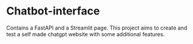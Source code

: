 # Chatbot-interface

Contains a FastAPI and a Streamlit page. This project aims to create and test a self made chatgpt website with some additional features.